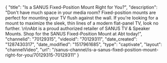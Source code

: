 {
    "title": "Is a SANUS Fixed-Position Mount Right for You?",
    "description": "Don't have much space in your media room? Fixed-position mounts are perfect for mounting your TV flush against the wall.  If you're looking for a mount to maximize the sleek, thin lines of a modern flat-panel TV, look no further.  \n\nAbt is a proud authorized retailer of SANUS TV & Speaker Mounts. Shop for the SANUS Fixed-Position Mount at Abt today!",
    "channelid": "70129315",
    "videoid": "70129311",
    "date_created": "1287430317",
    "date_modified": "1517961685",
    "type": "captivate",
    "layout": "channelVideo",
    "url": "\/sanus-channel\/is-a-sanus-fixed-position-mount-right-for-you\/70129315-70129311"
}